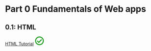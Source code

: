 # Part 0 Fundamentals of Web apps

## 0.1: HTML
[HTML Tutorial](https://developer.mozilla.org/en-US/docs/Learn/Getting_started_with_the_web/HTML_basics) <img src="https://github.com/ssokurenko/fullstackopen/raw/master/assets/images/done.png" width="30" height="30">